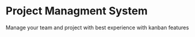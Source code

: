 # Project Managment System 
Manage your team and project with best experience with kanban features 
